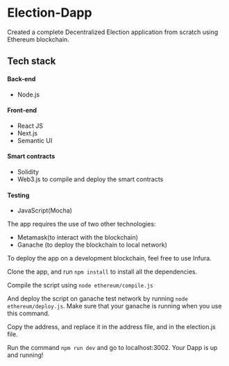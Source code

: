 # Election-Dapp

Created a complete Decentralized Election application from scratch using Ethereum blockchain.

## Tech stack

#### Back-end

- Node.js

#### Front-end

- React JS
- Next.js
- Semantic UI

#### Smart contracts

- Solidity
- Web3.js to compile and deploy the smart contracts

#### Testing

- JavaScript(Mocha)

The app requires the use of two other technologies:

- Metamask(to interact with the blockchain)
- Ganache (to deploy the blockchain to local network)

To deploy the app on a development blockchain, feel free to use Infura.

Clone the app, and run
`npm install`
to install all the dependencies.

Compile the script using `node ethereum/compile.js`

And deploy the script on ganache test network by running `node ethereum/deploy.js`. Make sure that your ganache is running when you use this command.

Copy the address, and replace it in the address file, and in the election.js file.

Run the command `npm run dev` and go to localhost:3002. Your Dapp is up and running!
